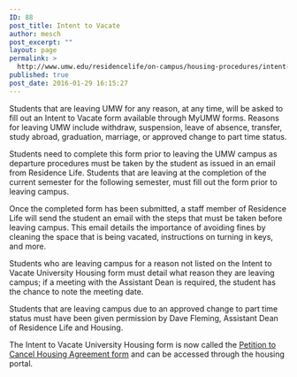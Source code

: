 ```yaml
---
ID: 88
post_title: Intent to Vacate
author: mesch
post_excerpt: ""
layout: page
permalink: >
  http://www.umw.edu/residencelife/on-campus/housing-procedures/intent-to-vacate/
published: true
post_date: 2016-01-29 16:15:27
---
```

Students that are leaving UMW for any reason, at any time, will be asked to fill out an Intent to Vacate form available through MyUMW forms. Reasons for leaving UMW include withdraw, suspension, leave of absence, transfer, study abroad, graduation, marriage, or approved change to part time status.

Students need to complete this form prior to leaving the UMW campus as departure procedures must be taken by the student as issued in an email from Residence Life. Students that are leaving at the completion of the current semester for the following semester, must fill out the form prior to leaving campus.

Once the completed form has been submitted, a staff member of Residence Life will send the student an email with the steps that must be taken before leaving campus. This email details the importance of avoiding fines by cleaning the space that is being vacated, instructions on turning in keys, and more.

Students who are leaving campus for a reason not listed on the Intent to Vacate University Housing form must detail what reason they are leaving campus; if a meeting with the Assistant Dean is required, the student has the chance to note the meeting date.

Students that are leaving campus due to an approved change to part time status must have been given permission by Dave Fleming, Assistant Dean of Residence Life and Housing.

The Intent to Vacate University Housing form is now called the <span style="text-decoration: underline">Petition to Cancel Housing Agreement form</span> and can be accessed through the housing portal.